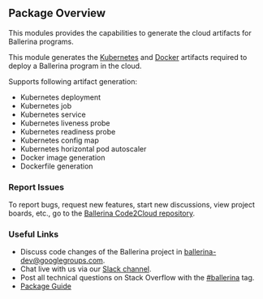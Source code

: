 ## Package Overview

This modules provides the capabilities to generate the cloud artifacts for Ballerina programs.

This module generates the [Kubernetes](https://kubernetes.io/) and [Docker](https://www.docker.com/) artifacts required to deploy a Ballerina program in the cloud. 

Supports following artifact generation:
- Kubernetes deployment
- Kubernetes job 
- Kubernetes service
- Kubernetes liveness probe
- Kubernetes readiness probe
- Kubernetes config map
- Kubernetes horizontal pod autoscaler
- Docker image generation 
- Dockerfile generation


### Report Issues

To report bugs, request new features, start new discussions, view project boards, etc., go to the [Ballerina Code2Cloud repository](https://github.com/ballerina-platform/module-ballerina-c2c).

### Useful Links
- Discuss code changes of the Ballerina project in [ballerina-dev@googlegroups.com](mailto:ballerina-dev@googlegroups.com).
- Chat live with us via our [Slack channel](https://ballerina.io/community/slack/).
- Post all technical questions on Stack Overflow with the [#ballerina](https://stackoverflow.com/questions/tagged/ballerina) tag.
- [Package Guide](https://ballerina.io/learn/user-guide/deployment/code-to-cloud/)
